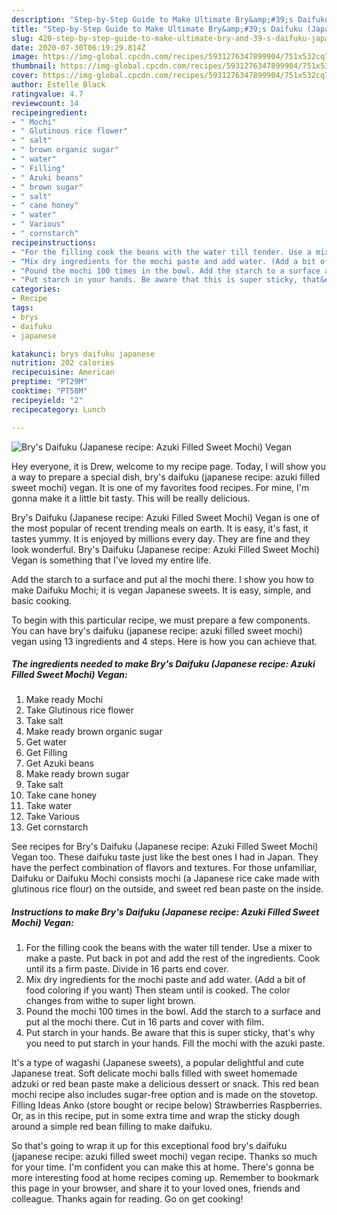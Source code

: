 ```yaml
---
description: "Step-by-Step Guide to Make Ultimate Bry&amp;#39;s Daifuku (Japanese recipe: Azuki Filled Sweet Mochi) Vegan"
title: "Step-by-Step Guide to Make Ultimate Bry&amp;#39;s Daifuku (Japanese recipe: Azuki Filled Sweet Mochi) Vegan"
slug: 420-step-by-step-guide-to-make-ultimate-bry-and-39-s-daifuku-japanese-recipe-azuki-filled-sweet-mochi-vegan
date: 2020-07-30T06:19:29.814Z
image: https://img-global.cpcdn.com/recipes/5931276347899904/751x532cq70/brys-daifuku-japanese-recipe-azuki-filled-sweet-mochi-vegan-recipe-main-photo.jpg
thumbnail: https://img-global.cpcdn.com/recipes/5931276347899904/751x532cq70/brys-daifuku-japanese-recipe-azuki-filled-sweet-mochi-vegan-recipe-main-photo.jpg
cover: https://img-global.cpcdn.com/recipes/5931276347899904/751x532cq70/brys-daifuku-japanese-recipe-azuki-filled-sweet-mochi-vegan-recipe-main-photo.jpg
author: Estelle Black
ratingvalue: 4.7
reviewcount: 14
recipeingredient:
- " Mochi"
- " Glutinous rice flower"
- " salt"
- " brown organic sugar"
- " water"
- " Filling"
- " Azuki beans"
- " brown sugar"
- " salt"
- " cane honey"
- " water"
- " Various"
- " cornstarch"
recipeinstructions:
- "For the filling cook the beans with the water till tender. Use a mixer to make a paste. Put back in pot and add the rest of the ingredients. Cook until its a firm paste. Divide in 16 parts end cover."
- "Mix dry ingredients for the mochi paste and add water. (Add a bit of food coloring if you want) Then steam until is cooked. The color changes from withe to super light brown."
- "Pound the mochi 100 times in the bowl. Add the starch to a surface and put al the mochi there. Cut in 16 parts and cover with film."
- "Put starch in your hands. Be aware that this is super sticky, that&#39;s why you need to put starch in your hands. Fill the mochi with the azuki paste."
categories:
- Recipe
tags:
- brys
- daifuku
- japanese

katakunci: brys daifuku japanese 
nutrition: 202 calories
recipecuisine: American
preptime: "PT29M"
cooktime: "PT58M"
recipeyield: "2"
recipecategory: Lunch

---
```



![Bry&#39;s Daifuku (Japanese recipe: Azuki Filled Sweet Mochi) Vegan](https://img-global.cpcdn.com/recipes/5931276347899904/751x532cq70/brys-daifuku-japanese-recipe-azuki-filled-sweet-mochi-vegan-recipe-main-photo.jpg)

Hey everyone, it is Drew, welcome to my recipe page. Today, I will show you a way to prepare a special dish, bry&#39;s daifuku (japanese recipe: azuki filled sweet mochi) vegan. It is one of my favorites food recipes. For mine, I'm gonna make it a little bit tasty. This will be really delicious.

Bry&#39;s Daifuku (Japanese recipe: Azuki Filled Sweet Mochi) Vegan is one of the most popular of recent trending meals on earth. It is easy, it's fast, it tastes yummy. It is enjoyed by millions every day. They are fine and they look wonderful. Bry&#39;s Daifuku (Japanese recipe: Azuki Filled Sweet Mochi) Vegan is something that I've loved my entire life.

Add the starch to a surface and put al the mochi there. I show you how to make Daifuku Mochi; it is vegan Japanese sweets. It is easy, simple, and basic cooking.


To begin with this particular recipe, we must prepare a few components. You can have bry&#39;s daifuku (japanese recipe: azuki filled sweet mochi) vegan using 13 ingredients and 4 steps. Here is how you can achieve that.

<!--inarticleads1-->

##### The ingredients needed to make Bry&#39;s Daifuku (Japanese recipe: Azuki Filled Sweet Mochi) Vegan:

1. Make ready  Mochi
1. Take  Glutinous rice flower
1. Take  salt
1. Make ready  brown organic sugar
1. Get  water
1. Get  Filling
1. Get  Azuki beans
1. Make ready  brown sugar
1. Take  salt
1. Take  cane honey
1. Take  water
1. Take  Various
1. Get  cornstarch


See recipes for Bry&#39;s Daifuku (Japanese recipe: Azuki Filled Sweet Mochi) Vegan too. These daifuku taste just like the best ones I had in Japan. They have the perfect combination of flavors and textures. For those unfamiliar, Daifuku or Daifuku Mochi consists mochi (a Japanese rice cake made with glutinous rice flour) on the outside, and sweet red bean paste on the inside. 

<!--inarticleads2-->

##### Instructions to make Bry&#39;s Daifuku (Japanese recipe: Azuki Filled Sweet Mochi) Vegan:

1. For the filling cook the beans with the water till tender. Use a mixer to make a paste. Put back in pot and add the rest of the ingredients. Cook until its a firm paste. Divide in 16 parts end cover.
1. Mix dry ingredients for the mochi paste and add water. (Add a bit of food coloring if you want) Then steam until is cooked. The color changes from withe to super light brown.
1. Pound the mochi 100 times in the bowl. Add the starch to a surface and put al the mochi there. Cut in 16 parts and cover with film.
1. Put starch in your hands. Be aware that this is super sticky, that&#39;s why you need to put starch in your hands. Fill the mochi with the azuki paste.


It&#39;s a type of wagashi (Japanese sweets), a popular delightful and cute Japanese treat. Soft delicate mochi balls filled with sweet homemade adzuki or red bean paste make a delicious dessert or snack. This red bean mochi recipe also includes sugar-free option and is made on the stovetop. Filling Ideas Anko (store bought or recipe below) Strawberries Raspberries. Or, as in this recipe, put in some extra time and wrap the sticky dough around a simple red bean filling to make daifuku. 

So that's going to wrap it up for this exceptional food bry&#39;s daifuku (japanese recipe: azuki filled sweet mochi) vegan recipe. Thanks so much for your time. I'm confident you can make this at home. There's gonna be more interesting food at home recipes coming up. Remember to bookmark this page in your browser, and share it to your loved ones, friends and colleague. Thanks again for reading. Go on get cooking!

